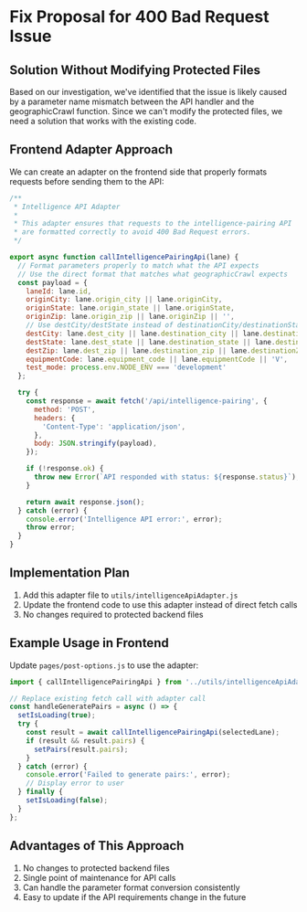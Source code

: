 # Fix Proposal for 400 Bad Request Issue

## Solution Without Modifying Protected Files

Based on our investigation, we've identified that the issue is likely caused by a parameter name mismatch between the API handler and the geographicCrawl function. Since we can't modify the protected files, we need a solution that works with the existing code.

## Frontend Adapter Approach

We can create an adapter on the frontend side that properly formats requests before sending them to the API:

```javascript
/**
 * Intelligence API Adapter
 * 
 * This adapter ensures that requests to the intelligence-pairing API
 * are formatted correctly to avoid 400 Bad Request errors.
 */

export async function callIntelligencePairingApi(lane) {
  // Format parameters properly to match what the API expects
  // Use the direct format that matches what geographicCrawl expects
  const payload = {
    laneId: lane.id,
    originCity: lane.origin_city || lane.originCity,
    originState: lane.origin_state || lane.originState,
    originZip: lane.origin_zip || lane.originZip || '',
    // Use destCity/destState instead of destinationCity/destinationState
    destCity: lane.dest_city || lane.destination_city || lane.destinationCity,
    destState: lane.dest_state || lane.destination_state || lane.destinationState,
    destZip: lane.dest_zip || lane.destination_zip || lane.destinationZip || '',
    equipmentCode: lane.equipment_code || lane.equipmentCode || 'V',
    test_mode: process.env.NODE_ENV === 'development'
  };

  try {
    const response = await fetch('/api/intelligence-pairing', {
      method: 'POST',
      headers: {
        'Content-Type': 'application/json',
      },
      body: JSON.stringify(payload),
    });

    if (!response.ok) {
      throw new Error(`API responded with status: ${response.status}`);
    }

    return await response.json();
  } catch (error) {
    console.error('Intelligence API error:', error);
    throw error;
  }
}
```

## Implementation Plan

1. Add this adapter file to `utils/intelligenceApiAdapter.js`
2. Update the frontend code to use this adapter instead of direct fetch calls
3. No changes required to protected backend files

## Example Usage in Frontend

Update `pages/post-options.js` to use the adapter:

```javascript
import { callIntelligencePairingApi } from '../utils/intelligenceApiAdapter';

// Replace existing fetch call with adapter call
const handleGeneratePairs = async () => {
  setIsLoading(true);
  try {
    const result = await callIntelligencePairingApi(selectedLane);
    if (result && result.pairs) {
      setPairs(result.pairs);
    }
  } catch (error) {
    console.error('Failed to generate pairs:', error);
    // Display error to user
  } finally {
    setIsLoading(false);
  }
};
```

## Advantages of This Approach

1. No changes to protected backend files
2. Single point of maintenance for API calls
3. Can handle the parameter format conversion consistently
4. Easy to update if the API requirements change in the future